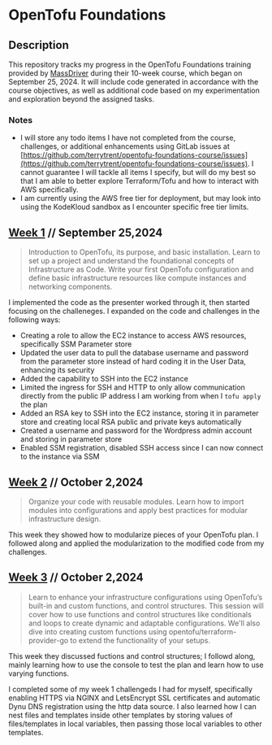 # OpenTofu Foundations

## Description
This repository tracks my progress in the OpenTofu Foundations training provided by [MassDriver](https://www.massdriver.cloud/) during their 10-week course, which began on September 25, 2024. It will include code generated in accordance with the course objectives, as well as additional code based on my experimentation and exploration beyond the assigned tasks.

### Notes
* I will store any todo items I have not completed from the course, challenges, or additional enhancements using GitLab issues at [https://github.com/terrytrent/opentofu-foundations-course/issues](https://github.com/terrytrent/opentofu-foundations-course/issues).  I cannot guarantee I will tackle all items I specify, but will do my best so that I am able to better explore Terraform/Tofu and how to interact with AWS specifically.
* I am currently using the AWS free tier for deployment, but may look into using the KodeKloud sandbox as I encounter specific free tier limits.

## [Week 1](https://github.com/massdriver-cloud/opentofu-foundations/tree/main/week-1) // September 25,2024

>Introduction to OpenTofu, its purpose, and basic installation. Learn to set up a project and understand the foundational concepts of Infrastructure as Code. Write your first OpenTofu configuration and define basic infrastructure resources like compute instances and networking components.

I implemented the code as the presenter worked through it, then started focusing on the challeneges.  I expanded on the code and challenges in the following ways:
* Creating a role to allow the EC2 instance to access AWS resources, specifically SSM Parameter store
* Updated the user data to pull the database username and password from the parameter store instead of hard coding it in the User Data, enhancing its security
* Added the capability to SSH into the EC2 instance
* Limited the ingress for SSH and HTTP to only allow communication directly from the public IP address I am working from when I `tofu apply` the plan
* Added an RSA key to SSH into the EC2 instance, storing it in parameter store and creating local RSA public and private keys automatically
* Created a username and password for the Wordpress admin account and storing in parameter store
* Enabled SSM registration, disabled SSH access since I can now connect to the instance via SSM

## [Week 2](https://github.com/massdriver-cloud/opentofu-foundations/tree/main/week-2) // October 2,2024

>Organize your code with reusable modules. Learn how to import modules into configurations and apply best practices for modular infrastructure design.

This week they showed how to modularize pieces of your OpenTofu plan.  I followed along and applied the modularization to the modified code from my challenges.


## [Week 3](https://github.com/massdriver-cloud/opentofu-foundations/tree/main/week-3) // October 2,2024

>Learn to enhance your infrastructure configurations using OpenTofu’s built-in and custom functions, and control structures. This session will cover how to use functions and control structures like conditionals and loops to create dynamic and adaptable configurations. We'll also dive into creating custom functions using opentofu/terraform-provider-go to extend the functionality of your setups.

This week they discussed fuctions and control structures; I followd along, mainly learning how to use the console to test the plan and learn how to use varying functions.

I completed some of my week 1 challengeds I had for myself, specifically enabling HTTPS via NGINX and LetsEncrypt SSL certificates and automatic Dynu DNS registration using the http data source.  I also learned how I can nest files and templates inside other templates by storing values of files/templates in local variables, then passing those local variables to other templates.